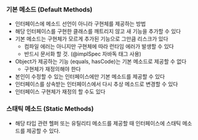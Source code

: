 ### 기본 메소드 (Default Methods)
  - 인터페이스에 메소드 선언이 아니라 구현체를 제공하는 방법
  - 해당 인터페이스를 구현한 클래스를 깨트리지 않고 새 기능을 추가할 수 있다
  - 기본 메소드는 구현체가 모르게 추가된 기능으로 그만큼 리스크가 있다
    - 컴파일 에러는 아니지만 구현체에 따라 런타임 에러가 발생할 수 있다
    - 반드시 문서화 할 것. (@implSpec 자바독 태그 사용)
  - Object가 제공하는 기능 (equals, hasCode)는 기본 메소드로 제공할 수 없다
    - 구현체가 재정의해야 한다
  - 본인이 수정할 수 있는 인터페이스에만 기본 메소드를 제공할 수 있다
  - 인터페이스를 상속받는 인터페이스에서 다시 추상 메소드로 변경할 수 있다
  - 인터페이스 구현체가 재정의 할 수도 있다

### 스태틱 메소드 (Static Methods)
  - 해당 타입 관련 헬퍼 또는 유틸리티 메소드를 제공할 때 인터페이스에 스태틱 메소드를 제공할 수 있다.
